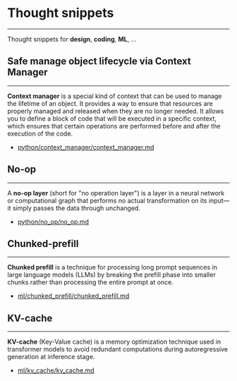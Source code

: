 # Thought snippets
---
Thought snippets for **design**, **coding**, **ML**, ...

## Safe manage object lifecycle via Context Manager
---
**Context manager** is a special kind of context that can be used to manage the lifetime of an object. It provides a way to ensure that resources are properly managed and released when they are no longer needed. It allows you to define a block of code that will be executed in a specific context, which ensures that certain operations are performed before and after the execution of the code.
- [python/context_manager/context_manager.md](https://github.com/Chengbai/thought_snippet/blob/main/python/context_manager/context_manager.md)

## No-op
---
A **no-op layer** (short for "no operation layer") is a layer in a neural network or computational graph that performs no actual transformation on its input—it simply passes the data through unchanged.

- [python/no_op/no_op.md](https://github.com/Chengbai/thought_snippet/blob/main/ml/no_op/no_op.md)

## Chunked-prefill
---
**Chunked prefill** is a technique for processing long prompt sequences in large language models (LLMs) by breaking the prefill phase into smaller chunks rather than processing the entire prompt at once.

- [ml/chunked_prefill/chunked_prefill.md](https://github.com/Chengbai/thought_snippet/blob/main/ml/chunked_prefill/chunked_prefill.md)

## KV-cache
---
 **KV-cache** (Key-Value cache) is a memory optimization technique used in transformer models to avoid redundant computations during autoregressive generation at inference stage.
- [ml/kv_cache/kv_cache.md](https://github.com/Chengbai/thought_snippet/blob/main/ml/kv_cache/kv_cache.md)